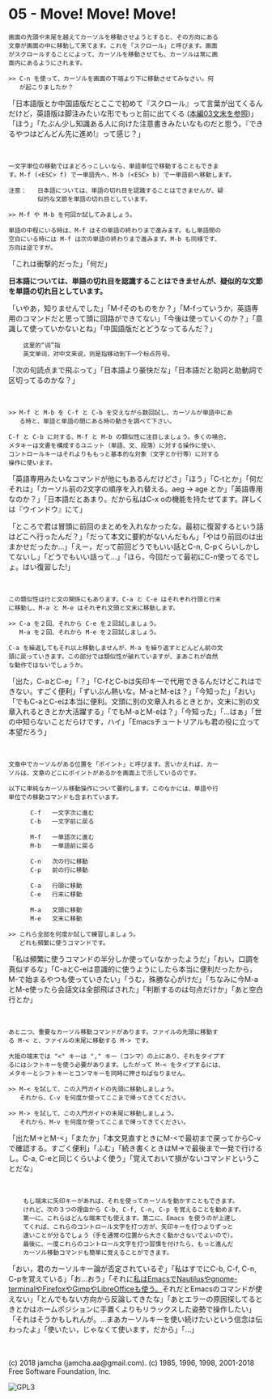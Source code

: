 

# 05 - Move! Move! Move!

    画面の先頭や末尾を越えてカーソルを移動させようとすると、その方向にある
    文章が画面の中に移動して来てます。これを「スクロール」と呼びます。画面
    がスクロールすることによって、カーソルを移動させても、カーソルは常に画
    面内にあるようにされます。
    
    >> C-n を使って、カーソルを画面の下端より下に移動させてみなさい。何
       が起こりましたか？

「日本語版とか中国語版だとここで初めて『スクロール』って言葉が出てくるんだけど，英語版は脚注みたいな形でもっと前に出てくる ([本編03文末を参照](https://jamcha-aa.github.io/Emacs-tutorial/03.html))」「ほう」「たぶん少し知識ある人に向けた注意書きみたいなものだと思う。『できるやつはどんどん先に進め!』って感じ？」  

<br>  

    一文字単位の移動ではまどろっこしいなら、単語単位で移動することもできま
    す。M-f (<ESC> f) で一単語先へ、M-b (<ESC> b) で一単語前へ移動します。
    
    注意：	  日本語については、単語の切れ目を認識することはできませんが、疑
            似的な文節を単語の切れ目としています。
    
    >> M-f や M-b を何回か試してみましょう。
    
    単語の中程にいる時は、M-f はその単語の終わりまで進みます。もし単語間の
    空白にいる時には M-f は次の単語の終わりまで進みます。M-b も同様です、
    方向は逆ですが。

「これは衝撃的だった」「何だ」  

**日本語については、単語の切れ目を認識することはできませんが、疑似的な文節を単語の切れ目としています。**  

「いやあ，知りませんでした」「M-fそのものをか？」「M-fっていうか，英語専用のコマンドだと思って頭に回路ができてない」「今後は使っていくのか？」「意識して使っていかないとね」「中国語版だとどうなってるんだ？」  

        这里的“词”指
        英文单词，对中文来说，则是指移动到下一个标点符号。  

「次の句読点まで飛ぶって」「日本語より豪快だな」「日本語だと助詞と助動詞で区切ってるのかな？」  

<br>  

    >> M-f と M-b を C-f と C-b を交えながら数回試し、カーソルが単語中にあ
       る時と、単語と単語の間にある時の動きを調べて下さい。
    
    C-f と C-b に対する、M-f と M-b の類似性に注目しましょう。多くの場合、
    メタキーは文書を構成するユニット（単語、文、段落）に対する操作に使い、
    コントロールキーはそれよりももっと基本的な対象（文字とか行等）に対する
    操作に使います。

「英語専用みたいなコマンドが他にもあるんだけどさ」「ほう」「C-tとか」「何だそれは」「カーソル前の2文字の順序を入れ替える。aeg → age とか」「英語専用なのか？」「日本語だとあまり。だから私はC-x oの機能を持たせてます。詳しくは『ウインドウ』にて」  

「ところで君は冒頭に前回のまとめを入れなかったな。最初に復習するという話はどこへ行ったんだ？」「だって本文に要約がないんだもん」「やはり前回のは出まかせだったか…」「えー，だって前回どうでもいい話とC-n, C-pくらいしかしてないし」「どうでもいい話って…」「ほら，今回だって最初にC-n使ってるでしょ。はい復習した!」  

<br>  

    この類似性は行と文の関係にもあります。C-a と C-e はそれぞれ行頭と行末
    に移動し、M-a と M-e はそれぞれ文頭と文末に移動します。
    
    >> C-a を２回、それから C-e を２回試しましょう。
       M-a を２回、それから M-e を２回試しましょう。
    
    C-a を繰返してもそれ以上移動しませんが、M-a を繰り返すとどんどん前の文
    頭に戻っていきます。この部分では類似性が破れていますが、まあこれが自然
    な動作ではないでしょうか。

「出た，C-aとC-e」「？」「C-fとC-bは矢印キーで代用できるんだけどこれはできない。すごく便利」「ずいぶん熱いな。M-aとM-eは？」「今知った」「おい」「でもC-aとC-eは本当に便利。文頭に別の文章入れるときとか，文末に別の文章入れるときとか大活躍する」「でもM-aとM-eは？」「今知った」「…はぁ」「世の中知らないことだらけです，ハイ」「Emacsチュートリアルも君の役に立って本望だろう」  

<br>  

    文章中でカーソルがある位置を「ポイント」と呼びます。言いかえれば、カー
    ソルは、文章のどこにポイントがあるかを画面上で示しているのです。
    
    以下に単純なカーソル移動操作について要約します。このなかには、単語や行
    単位での移動コマンドも含まれています。
    
          C-f	一文字次に進む
          C-b	一文字前に戻る
    
          M-f	一単語次に進む
          M-b	一単語前に戻る
    
          C-n	次の行に移動
          C-p	前の行に移動
    
          C-a	行頭に移動
          C-e	行末に移動
    
          M-a	文頭に移動
          M-e	文末に移動
    
    >> これら全部を何度か試して練習しましょう。
       どれも頻繁に使うコマンドです。

「私は頻繁に使うコマンドの半分しか使っていなかったようだ」「おい，口調を真似するな」「C-aとC-eは意識的に使うようにしたら本当に便利だったから，M-で始まるやつも使っていきたい」「うむ，殊勝な心がけだ」「ちなみに今M-aとM-e使ったら会話文は全部飛ばされた」「判断するのは句点だけか」「あと空白行とか」  

<br>  

    あと二つ、重要なカーソル移動コマンドがあります。ファイルの先頭に移動す
    る M-< と、ファイルの末尾に移動する M-> です。
    
    大抵の端末では "<" キーは "," キー（コンマ）の上にあり、それをタイプす
    るにはシフトキーを使う必要があります。したがって M-< をタイプするには、
    メタキーとシフトキーとコンマキーを同時に押さねばなりません。
    
    >> M-< を試して、この入門ガイドの先頭に移動しましょう。
       それから、C-v を何度か使ってここまで帰ってきてください。
    
    >> M-> を試して、この入門ガイドの末尾に移動しましょう。
       それから、M-v を何度か使ってここまで帰ってきてください。

「出たM->とM-<」「またか」「本文見直すときにM-<で最初まで戻ってからC-vで確認する。すごく便利」「ふむ」「続き書くときはM->で最後まで一発で行けるし。C-a, C-eと同じくらいよく使う」「覚えておいて損がないコマンドということだな」  

<br>  

        もし端末に矢印キーがあれば、それを使ってカーソルを動かすこともできます。
        けれど、次の３つの理由から C-b, C-f, C-n, C-p を覚えることを勧めます。
        第一に、これらはどんな端末でも使えます。第二に、Emacs を使うのが上達し
        てくれば、これらのコントロール文字を打つ方が、矢印キーを打つよりずっと
        速いことが分るでしょう（手を通常の位置から大きく動かさないでよいので）。
        最後に、一度これらのコントロール文字を打つ習慣を付けたら、もっと進んだ
        カーソル移動コマンドも簡単に覚えることができます。

「おい，君のカーソルキー論が否定されているぞ」「私はすでにC-b, C-f, C-n, C-pを覚えている」「お…おう」「それに[私はEmacsでNautilusやgnome-terminalやFirefoxやGimpやLibreOfficeも使う。](https://jamcha-aa.github.io/EeePC/07.html)それだとEmacsのコマンドが使えない」「とんでもない方向から反論してきたな」「あとエラーの原因探してるときとかはホームポジションに手置くよりもリラックスした姿勢で操作したい」「それはそうかもしれんが。…まあカーソルキーを使い続けたいという信念は伝わったよ」「使いたい，じゃなくて使います，だから」「…」  

<br>  
<br>  
(c) 2018 jamcha (jamcha.aa@gmail.com). (c) 1985, 1996, 1998, 2001-2018 Free Software Foundation, Inc.  

![GPL3](https://www.gnu.org/graphics/gplv3-88x31.png)  

